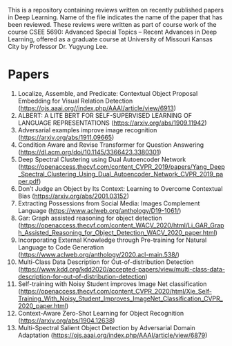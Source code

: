 This is a repository containing reviews written on recently published papers in Deep Learning. Name of the file indicates the name of the paper that has been reviewed. These reviews were written as part of course work of the course CSEE 5690: Advanced Special Topics – Recent Advances in Deep Learning, offered as a graduate course at University of Missouri Kansas City by Professor Dr. Yugyung Lee. 
# Papers

1. Localize, Assemble, and Predicate: Contextual Object Proposal Embedding for Visual Relation Detection (https://ojs.aaai.org//index.php/AAAI/article/view/6913)
2. ALBERT: A LITE BERT FOR SELF-SUPERVISED LEARNING OF LANGUAGE REPRESENTATIONS (https://arxiv.org/abs/1909.11942)
3. Adversarial examples improve image recognition (https://arxiv.org/abs/1911.09665)
4. Condition Aware and Revise Transformer for Question Answering (https://dl.acm.org/doi/10.1145/3366423.3380301)
5. Deep Spectral Clustering using Dual Autoencoder Network (https://openaccess.thecvf.com/content_CVPR_2019/papers/Yang_Deep_Spectral_Clustering_Using_Dual_Autoencoder_Network_CVPR_2019_paper.pdf)
6. Don’t Judge an Object by Its Context: Learning to Overcome Contextual Bias (https://arxiv.org/abs/2001.03152)
7. Extracting Possessions from Social Media: Images Complement Language (https://www.aclweb.org/anthology/D19-1061/)
8. Gar: Graph assisted reasoning for object detection (https://openaccess.thecvf.com/content_WACV_2020/html/Li_GAR_Graph_Assisted_Reasoning_for_Object_Detection_WACV_2020_paper.html)
9. Incorporating External Knowledge through Pre-training for Natural Language to Code Generation (https://www.aclweb.org/anthology/2020.acl-main.538/)
10. Multi-Class Data Description for Out-of-distribution Detection (https://www.kdd.org/kdd2020/accepted-papers/view/multi-class-data-description-for-out-of-distribution-detection)
11. Self-training with Noisy Student improves Image Net classification (https://openaccess.thecvf.com/content_CVPR_2020/html/Xie_Self-Training_With_Noisy_Student_Improves_ImageNet_Classification_CVPR_2020_paper.html)
12. Context-Aware Zero-Shot Learning for Object Recognition (https://arxiv.org/abs/1904.12638)
13. Multi-Spectral Salient Object Detection by Adversarial Domain Adaptation (https://ojs.aaai.org/index.php/AAAI/article/view/6879)
